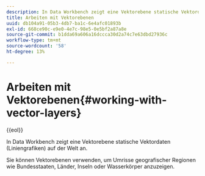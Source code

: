 ```yaml
---
description: In Data Workbench zeigt eine Vektorebene statische Vektordaten (Liniengrafiken) auf der Welt an.
title: Arbeiten mit Vektorebenen
uuid: db104a91-05b3-4db7-ba1c-6e4afc01893b
exl-id: 668ce90c-e9e0-4e7c-98e5-0e5bf2a87a8e
source-git-commit: b1dda69a606a16dccca30d2a74c7e63dbd27936c
workflow-type: tm+mt
source-wordcount: '58'
ht-degree: 13%

---
```


# Arbeiten mit Vektorebenen{#working-with-vector-layers}

{{eol}}

In Data Workbench zeigt eine Vektorebene statische Vektordaten (Liniengrafiken) auf der Welt an.

Sie können Vektorebenen verwenden, um Umrisse geografischer Regionen wie Bundesstaaten, Länder, Inseln oder Wasserkörper anzuzeigen.
